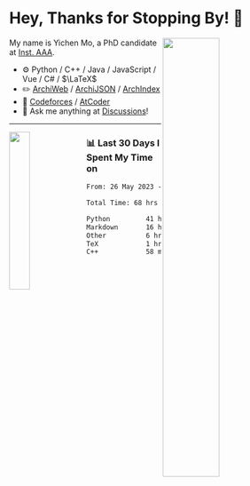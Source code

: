 # Hey, Thanks for Stopping By! 🦭

<picture>
    <source media="(prefers-color-scheme: dark)" srcset="https://github-readme-stats.vercel.app/api?username=amomorning&show_icons=true&theme=noctis_minimus&hide=issues">
    <img align="right" width="45%" src="https://github-readme-stats.vercel.app/api?username=amomorning&show_icons=true&theme=graywhite&hide=issues">
</picture>


My name is Yichen Mo, a PhD candidate at [Inst. AAA](https://archialgo.com).

-   :gear: Python / C++ / Java / JavaScript / Vue / C# / $\LaTeX$ 
-   :pencil2: [ArchiWeb](https://web.archialgo.com) / [ArchiJSON](https://www.food4rhino.com/en/app/archijson) / [ArchIndex](https://index.archialgo.com/) 
-   :abacus: [Codeforces](https://codeforces.com/profile/LaPluma) / [AtCoder](https://atcoder.jp/users/amomorning)
-   :thought_balloon: Ask me anything at [Discussions](https://github.com/amomorning/amomorning/discussions/new)!


---

<picture>
    <source media="(prefers-color-scheme: dark)" srcset="https://github-readme-stats.vercel.app/api/top-langs/?username=amomorning&hide=Mathematica&theme=noctis_minimus">
    <img align="left" width="27%" src="https://github-readme-stats.vercel.app/api/top-langs/?username=amomorning&hide=Mathematica&theme=graywhite">
</picture>

  
### 📊 Last 30 Days I Spent My Time on

<!--START_SECTION:waka-->

```txt
From: 26 May 2023 - To: 25 June 2023

Total Time: 68 hrs 19 mins

Python         41 hrs 5 mins   ███████████████░░░░░░░░░░   60.14 %
Markdown       16 hrs 55 mins  ██████▒░░░░░░░░░░░░░░░░░░   24.78 %
Other          6 hrs 14 mins   ██▒░░░░░░░░░░░░░░░░░░░░░░   09.15 %
TeX            1 hr 2 mins     ▒░░░░░░░░░░░░░░░░░░░░░░░░   01.52 %
C++            58 mins         ▒░░░░░░░░░░░░░░░░░░░░░░░░   01.43 %
```

<!--END_SECTION:waka-->　　
